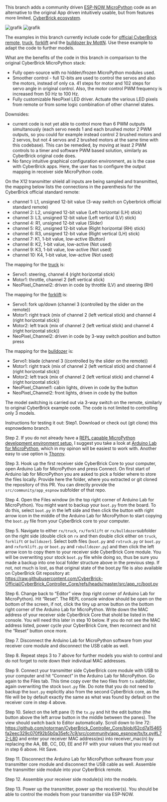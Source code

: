 This branch adds a community driven [ESP-NOW MicroPython](https://makerworld.com/en/cyberbrick/api-doc/library/espnow.html#module-espnow) code as an alternative to the original App driven intuitively usable, but from features more limited, [CyberBrick ecosystem](https://eu.store.bambulab.com/de/collections/cyberbrick).

![grafik](https://github.com/user-attachments/assets/c2bb8b41-50f1-4dd4-9488-35fa91815801)
![grafik](https://github.com/user-attachments/assets/c8ad39b4-6703-469e-9dfb-a9e1706d7380)

The examples in this branch currently include code for [official CyberBrick remote](https://makerworld.com/de/models/1395991-cyberbrick-official-standard-remote), [truck](https://makerworld.com/de/models/1396031-cyberbrick-official-truck), [forklift](https://makerworld.com/de/models/1395994-cyberbrick-official-forklift) and the [bulldozer by MottN](https://makerworld.com/de/models/1461532-bulldozer-cyberbrick-rc). Use these example to adapt the code to further models.

What are the benefits of the code in this branch in comparison to the original CyberBrick MicroPython stack:
- Fully open-source with no hidden/frozen MicroPython modules used.
- Smoother control - full 12-bits are used to control the servos and also the motors, instead of only ca. 41 steps for motor and 102 steps for servo angle in original control. Also, the motor control PWM frequency is increased from 50 Hz to 100 Hz.
- Fully customizable NeoPixel LED driver. Actuate the various LED pixels from remote or from some logic combination of other channel states.

Downsides:
- current code is not yet able to control more than 6 PWM outputs simultanously (each servo needs 1 and each brushed motor 2 PWM outputs, so you could for example instead control 2 brushed motors and 2 servos, but not 4 servos and 2 brushed motors at the same time with this codebase). This can be remedied, by moving at least 2 PWM controls to a timer and software PWM based solution, similarly as CyberBrick original code does.
- No fancy intuitive graphical configuration environment, as is the case with CyberBrick apps. Here, the user has to configure the output mapping in receiver side MicroPython code.

On the X12 transmitter shield all inputs are being sampled and transmitted, the mapping below lists the connections in the parenthesis for the CyberBrick official standard remote:
- channel 1: L1, unsigned 12-bit value (3-way switch on Cyberbrick official standard remote)
- channel 2: L2, unsigned 12-bit value (Left horizontal (LH) stick)
- channel 3: L3, unsigned 12-bit value (Left vertical (LV) stick)
- channel 4: R1, unsigned 12-bit value (Slider)
- channel 5: R2, unsigned 12-bit value (Right horizontal (RH) stick)
- channel 6: R3, unsigned 12-bit value (Right vertical (LH) stick)
- channel 7: K1, 1-bit value, low-active (Button)
- channel 8: K2, 1-bit value, low-active (Not used)
- channel 9: K3, 1-bit value, low-active (Not used)
- channel 10: K4, 1-bit value, low-active (Not used)

The mapping for the [truck](https://makerworld.com/de/models/1396031-cyberbrick-official-truck) is:
- Servo1: steering, channel 4 (right horizontal stick)
- Motor1: throttle, channel 2 (left vertical stick)
- NeoPixel_Channel2: driven in code by throttle (LV) and steering (RH)

The mapping for the [forklift](https://makerworld.com/de/models/1395994-cyberbrick-official-forklift) is:
- Servo1: fork up/down (channel 3 (controlled by the slider on the remote))
- Motor1: right track (mix of channel 2 (left vertical stick) and channel 4 (right horizontal stick))
- Motor2: left track  (mix of channel 2 (left vertical stick) and channel 4 (right horizontal stick))
- NeoPixel_Channel2: driven in code by 3-way switch position and button press

The mapping for the [bulldozer](https://makerworld.com/de/models/1461532-bulldozer-cyberbrick-rc) is:
- Servo1: blade (channel 3 ((controlled by the slider on the remote))
- Motor1: right track (mix of channel 2 (left vertical stick) and channel 4 (right horizontal stick))
- Motor2: left track  (mix of channel 2 (left vertical stick) and channel 4 (right horizontal stick))
- NeoPixel_Channel1: cabin lights, driven in code by the button
- NeoPixel_Channel2: front lights, driven in code by the button

The model switching is carried out via 3-way switch on the remote, similarly to original CyberBrick example code. The code is not limited to controlling only 3 models.

Instructions for testing it out:
Step1. Download or check out (git clone) this espnowdemo branch.

Step 2. If you do not already have a [REPL capable MicroPython development environment setup](https://makerworld.com/en/cyberbrick/api-doc/cyberbrick_core/start/index.html#setting-up-the-development-environment), I suggest you take a look at [Arduino Lab for MicroPython](https://labs.arduino.cc/en/labs/micropython), which in my opinon will be easiest to work with.
Another easy to use option is [Thonny](https://thonny.org/).

Step 3. Hook up the first receiver side CyberBrick Core to your computer, open Arduino Lab for MicroPython and press Connect. On first start of Arduino lab for MicroPython you are asked to pick a folder where to store the files locally. Provide here the folder, where you extracted or git cloned the repository of this PR. You can directly provide the `src/community/app_espnow` subfolder of that repo.

Step 4. Open the Files window (in the top right corner of Arduino Lab for MicroPython). You might want to backup your `boot.py` from the board. To do this, select `boot.py` in the left side and then click the button with right arrow icon in the middle of the Arduino Lab for MicroPython to start copying the `boot.py` file from your CyberBrick core to your computer.

Step 5. Navigate to either `rx/truck`, `rx/forklift` or `rx/bulldozer`subfolder on the right side (double click on `rx` and then double click either on `truck`, `forklift` or `bulldozer`). Select both files (`boot.py` and `rxtruck.py` or `boot.py` and `rxforklift.py` or `boot.py` and `rxbulldozer.py`) and then click the left arrow icon to copy them to your receiver side CyberBrick Core module. You will be overwriting your stock `boot.py` file while doing so, thus be sure you made a backup into one local folder structure above in the previous step. If not, not much is lost, as that original state of the boot.py file is also available on CyberBrick Git repository at: https://raw.githubusercontent.com/CyberBrick-Official/CyberBrick_Controller_Core/refs/heads/master/src/app_rc/boot.py

Step 6. Change back to “Editor” view (top right corner of Arduino Lab for MicroPython). Hit “Reset”. The REPL console window should be open on the bottom of the screen, if not, click the tiny up arrow button on the bottom right corner of the Arduino Lab for MicroPython. Write down the MAC address of your receiver side CyberBrick Core that shold be listed in the console. You will need this later in step 10 below. If you do not see the MAC address listed, power cycle your CyberBrick Core, then reconnect and hit the “Reset” button once more.

Step 7. Disconnect the Arduino Lab for MicroPython software from your receiver core module and disconnect the USB cable as well.

Step 8. Repeat steps 3 to 7 above for further models you wish to control and do not forget to note down their individual MAC addresses.

Step 9. Connect your transmitter side CyberBrick core module with USB to your computer and hit “Connect” in the Arduino Lab for MicroPython. Go again to the Files tab. This time copy over the two files from `tx` subfolder, again overwriting the stock `boot.py` file. Do note that you do not need to backup the `boot.py` explicitly also from the second CyberBrick core, as the file will be by default exactly the same as what was found by default on the receiver core in step 4 above.

Step 10. Select on the left pane (!) the `tx.py` and hit the edit button (the button above the left arrow button in the middle between the panes). The view should switch back to Editor automatically. Scroll down to line 72:
https://github.com/rotorman/CyberBrick_Controller_Core/blob/62cd7a15465fa2eec329c070f92b5b0a35efc7c9/src/community/app_espnow/tx/tx.py#L72-L80
and enter your receiver MAC address(es) into receiver_mac(n) by replacing the AA, BB, CC, DD, EE and FF with your values that you read out in step 6 above. Hit Save.

Step 11. Disconnect the Arduino Lab for MicroPython software from your transmitter core module and disconnect the USB cable as well. Assemble the transmitter side module into your CyberBrick remote.

Step 12. Assemble your receiver side module(s) into the models.

Step 13. Power up the transmitter, power up the receiver(s). You should be able to control the models from your transmitter via ESP-NOW.
